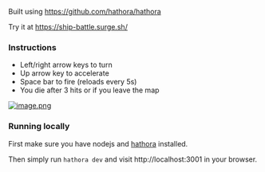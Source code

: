 Built using https://github.com/hathora/hathora

Try it at https://ship-battle.surge.sh/

### Instructions

- Left/right arrow keys to turn
- Up arrow key to accelerate
- Space bar to fire (reloads every 5s)
- You die after 3 hits or if you leave the map

[![image.png](https://i.postimg.cc/nhN1HQsh/image.png)](https://postimg.cc/MnbB5HbC)

### Running locally

First make sure you have nodejs and [hathora](https://github.com/hathora/hathora) installed.

Then simply run `hathora dev` and visit http://localhost:3001 in your browser.

